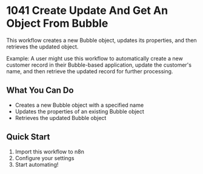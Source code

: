 # 1041 Create Update And Get An Object From Bubble

This workflow creates a new Bubble object, updates its properties, and then retrieves the updated object.

Example: A user might use this workflow to automatically create a new customer record in their Bubble-based application, update the customer's name, and then retrieve the updated record for further processing.

## What You Can Do
- Creates a new Bubble object with a specified name
- Updates the properties of an existing Bubble object
- Retrieves the updated Bubble object

## Quick Start
1. Import this workflow to n8n
2. Configure your settings
3. Start automating!

